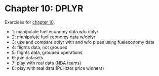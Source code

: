 # Chapter 10: DPLYR

Exercises for [chapter 10](https://info201.github.io/dplyr.html).

* 1: manipulate fuel economy data w/o dplyr
* 2: manipulate fuel economy data w/dplyr
* 3: use and compare dplyr with and w/o pipes using fueleconomy data
* 4: flights data, not grouped
* 5: flights data, grouped operations
* 6: join datasets
* 7: play with real data (NBA teams)
* 8: play with real data (Pullitzer price winners)
